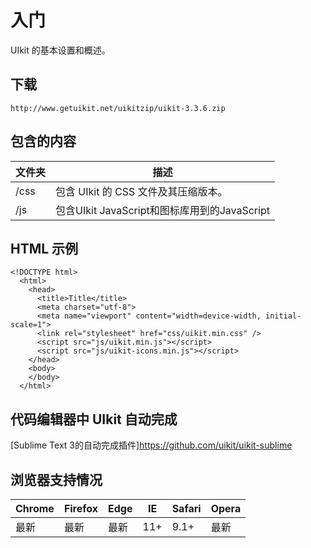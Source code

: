 # 入门

UIkit 的基本设置和概述。


## 下载

```
http://www.getuikit.net/uikitzip/uikit-3.3.6.zip
```


## 包含的内容

| 文件夹 | 描述 |
|---     |---   |
|/css    | 包含 UIkit 的 CSS 文件及其压缩版本。       |
|/js     |包含UIkit JavaScript和图标库用到的JavaScript|


## HTML 示例

```
<!DOCTYPE html>
  <html>
    <head>
      <title>Title</title>
      <meta charset="utf-8">
      <meta name="viewport" content="width=device-width, initial-scale=1">
      <link rel="stylesheet" href="css/uikit.min.css" />
      <script src="js/uikit.min.js"></script>
      <script src="js/uikit-icons.min.js"></script>
    </head>
    <body>
    </body>
  </html>
```

## 代码编辑器中 UIkit 自动完成

[Sublime Text 3的自动完成插件]https://github.com/uikit/uikit-sublime


## 浏览器支持情况

|Chrome  | Firefox | Edge | IE  | Safari | Opera |
|---     |---      | ---  | --- | ---    | ---   |
|最新    |最新     |最新  | 11+ | 9.1+   | 最新  |








